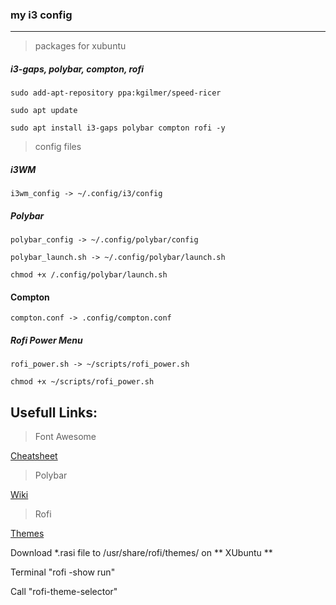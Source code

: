 ### my i3 config
---
> packages for xubuntu

##### i3-gaps, polybar, compton, rofi

``` apt
sudo add-apt-repository ppa:kgilmer/speed-ricer
```

```apt
sudo apt update
```

```apt
sudo apt install i3-gaps polybar compton rofi -y
```


> config files

##### i3WM
```
i3wm_config -> ~/.config/i3/config
```

##### Polybar
```
polybar_config -> ~/.config/polybar/config
```

```
polybar_launch.sh -> ~/.config/polybar/launch.sh
```

```
chmod +x /.config/polybar/launch.sh
```

#### Compton
```
compton.conf -> .config/compton.conf
```

##### Rofi Power Menu
```
rofi_power.sh -> ~/scripts/rofi_power.sh
```

```
chmod +x ~/scripts/rofi_power.sh
```

Usefull Links:
---
> Font Awesome

[Cheatsheet](https://fontawesome.com/cheatsheet)

> Polybar

[Wiki](https://github.com/polybar/polybar/wiki)

> Rofi

[Themes](https://github.com/davatorium/rofi-themes)

Download *.rasi file to /usr/share/rofi/themes/ on ** XUbuntu **

Terminal "rofi -show run"

Call "rofi-theme-selector"